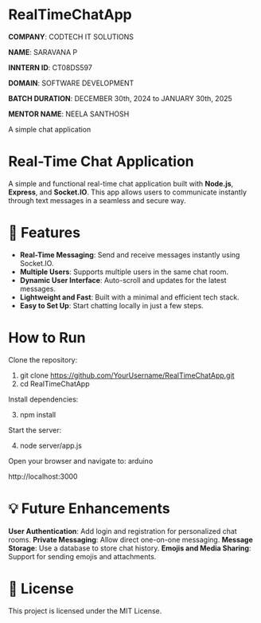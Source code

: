 # RealTimeChatApp

**COMPANY**: CODTECH IT SOLUTIONS

**NAME**: SARAVANA P

**INNTERN ID**: CT08DS597

**DOMAIN**: SOFTWARE DEVELOPMENT

**BATCH DURATION**:  DECEMBER  30th, 2024 to JANUARY 30th, 2025

**MENTOR NAME**: NEELA SANTHOSH

A simple chat application

# Real-Time Chat Application

A simple and functional real-time chat application built with **Node.js**, **Express**, and **Socket.IO**. This app allows users to communicate instantly through text messages in a seamless and secure way.

# 🚀 Features
- **Real-Time Messaging**: Send and receive messages instantly using Socket.IO.
- **Multiple Users**: Supports multiple users in the same chat room.
- **Dynamic User Interface**: Auto-scroll and updates for the latest messages.
- **Lightweight and Fast**: Built with a minimal and efficient tech stack.
- **Easy to Set Up**: Start chatting locally in just a few steps.

# How to Run

Clone the repository:

1. git clone https://github.com/YourUsername/RealTimeChatApp.git
2. cd RealTimeChatApp
   
Install dependencies:

3. npm install
   
Start the server:

4. node server/app.js
   
Open your browser and navigate to:
arduino

http://localhost:3000

# 💡 Future Enhancements

**User Authentication**: Add login and registration for personalized chat rooms.
**Private Messaging**: Allow direct one-on-one messaging.
**Message Storage**: Use a database to store chat history.
**Emojis and Media Sharing**: Support for sending emojis and attachments.

# 📜 License
This project is licensed under the MIT License.
